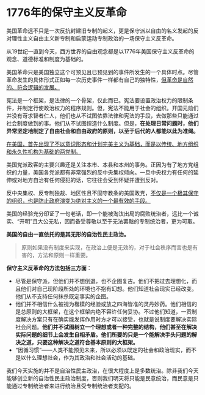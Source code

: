 # 1776年的保守主义反革命

美国革命远不只是一次反抗封建旧专制的起义，更是保守派以自由的名义发起的反对理性主义自由主义新专制和启蒙运动专制政治的一场保守主义反革命。

从19世纪一直到今天，西方世界的自由观念都是以1776年美国保守主义反革命的观念、道德标准和制度为基础的。

美国革命只是美国独立这个可预见且已预见到的事件所发生的一个具体时点。尽管革命发生的具体形式正如每一次历史事件一样都有自己的独特性，<u>但革命是自然的、符合逻辑的发展。</u>

宪法是一个框架，是法律的一个骨架，仅此而已。宪法要设置政治权力的限制条件，并制定行使政治权力的程序规则。但，宪法不能用于社会的组织。开国元勋们并没有苛求智者仁人，他们也从不试图依靠法律和宪法的手段，去做那些只能通过社会制度做到的事。他们从不试图捏造什么制度。但是，**在处理日常问题时，他们异常坚定地制定了自由社会和自由政府的原则，以至于后代的人都能以此为准绳。**

<u>在美国，首先出现了不以意识形态和计划完美主义为基础，而是以传统、地方组织和永久性机构为基础的两党制。</u>

美国党派政客的主要兴趣还是关注本市、本县和本州的事务。正因为有了地方党组织的力量，美国各党派都有非常强烈的反中央集权倾向。一旦中央权力有任何的延伸或对地方自治有任何侵犯的话，它往往会受到怀疑并遭到反对。

反中央集权、反专制独裁、地区性且不固守教条的美国政党，<u>不仅是一个极其保守的组织，也是防止政府演变为绝对主义的一个最有效的手段。</u>

美国的经验充分印证了一句老话，即一个能被淘汰出局的腐败统治者，远比一个诚实、“开明”且大公无私，因而备受尊敬以至于无法罢黜的专制统治者，更为可取。

**美国的自由一直依托的是其无形的自治性民主政治。**

> 原则如果没有制度来实现，在政治上便是无效的，对于社会秩序而言也是有害的，方法和原则一样重要。

**保守主义反革命的方法包括三方面**：

- 尽管是保守派，但他们并不想倒退，也不企图复古。他们不把过去理想化，而且他们对自己现阶段所处的环境也不抱有幻想。他们知道社会现实已经改变。他们从不支持任何抹杀既定事实的企图。
- 他们并不相信什么被视为楷模的经验或放之四海皆准的灵丹妙药。他们相信的是总原则的大框架，在这个框架内绝不容许任何妥协。不过他们知道，一贡制度解决方案只有在确实能发挥作用时方才可以接受，也就是说制度要解决实际社会问题。**他们并不试图树立一个理想或者一种完整的结构，他们甚至在解决实际问题的细节上会发生自相矛盾。他们所要的只是一个能解决手头问题的解决之道，只要这种解决之道符合基本原则的大框架。**
- “因循习惯”——人类不能预见未来，所以必须以既定的社会和政治现实，而不是以什么理想社会，作为其政治和社会活动的基础。

我们今天实施的并不是自治性民主政治，在很大程度上是多数统治。除非我们今天能够创立新的自治性民主政治制度，否则我们明天将只能是民意统治，而民意是只能通过专制统治者来进行统治且受专制统治者支配的。

